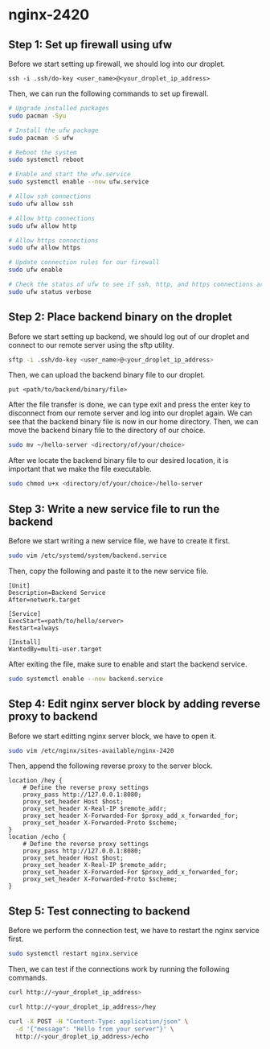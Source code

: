 # nginx-2420

## Step 1: Set up firewall using ufw

Before we start setting up firewall, we should log into our droplet.

```
ssh -i .ssh/do-key <user_name>@<your_droplet_ip_address>
```

Then, we can run the following commands to set up firewall.

```bash
# Upgrade installed packages
sudo pacman -Syu

# Install the ufw package
sudo pacman -S ufw

# Reboot the system
sudo systemctl reboot

# Enable and start the ufw.service
sudo systemctl enable --now ufw.service

# Allow ssh connections
sudo ufw allow ssh

# Allow http connections
sudo ufw allow http

# Allow https connections
sudo ufw allow https

# Update connection rules for our firewall
sudo ufw enable

# Check the status of ufw to see if ssh, http, and https connections are all allowed
sudo ufw status verbose
```

## Step 2: Place backend binary on the droplet

Before we start setting up backend, we should log out of our droplet and connect to our remote server using the sftp utility. 

```bash
sftp -i .ssh/do-key <user_name>@<your_droplet_ip_address>
```

Then, we can upload the backend binary file to our droplet.

```
put <path/to/backend/binary/file>
```

After the file transfer is done, we can type exit and press the enter key to disconnect from our remote server and log into our droplet again. We can see that the backend binary file is now in our home directory. Then, we can move the backend binary file to the directory of our choice.

```bash
sudo mv ~/hello-server <directory/of/your/choice>
```

After we locate the backend binary file to our desired location, it is important that we make the file executable.

```bash
sudo chmod u+x <directory/of/your/choice>/hello-server
```

## Step 3: Write a new service file to run the backend

Before we start writing a new service file, we have to create it first.

```bash
sudo vim /etc/systemd/system/backend.service
```

Then, copy the following and paste it to the new service file.

```
[Unit]
Description=Backend Service
After=network.target

[Service]
ExecStart=<path/to/hello/server>
Restart=always

[Install]
WantedBy=multi-user.target
```

After exiting the file, make sure to enable and start the backend service.

```bash
sudo systemctl enable --now backend.service
```

## Step 4: Edit nginx server block by adding reverse proxy to backend

Before we start editting nginx server block, we have to open it.

```bash
sudo vim /etc/nginx/sites-available/nginx-2420
```

Then, append the following reverse proxy to the server block.

```
location /hey {
    # Define the reverse proxy settings
    proxy_pass http://127.0.0.1:8080;
    proxy_set_header Host $host;
    proxy_set_header X-Real-IP $remote_addr;
    proxy_set_header X-Forwarded-For $proxy_add_x_forwarded_for;
    proxy_set_header X-Forwarded-Proto $scheme;
}
location /echo {
    # Define the reverse proxy settings
    proxy_pass http://127.0.0.1:8080;
    proxy_set_header Host $host;
    proxy_set_header X-Real-IP $remote_addr;
    proxy_set_header X-Forwarded-For $proxy_add_x_forwarded_for;
    proxy_set_header X-Forwarded-Proto $scheme;
}
```

## Step 5: Test connecting to backend

Before we perform the connection test, we have to restart the nginx service first.

```bash
sudo systemctl restart nginx.service
```

Then, we can test if the connections work by running the following commands.

```bash
curl http://<your_droplet_ip_address>

curl http://<your_droplet_ip_address>/hey

curl -X POST -H "Content-Type: application/json" \
  -d '{"message": "Hello from your server"}' \
  http://<your_droplet_ip_address>/echo
```
